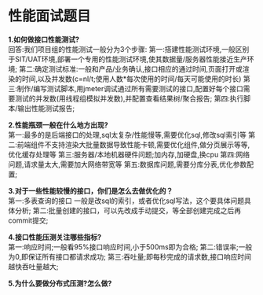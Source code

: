 # 性能面试题目  
**1.如何做接口性能测试?**  
  回答:我们项目组的性能测试一般分为3个步骤: 
       第一:搭建性能测试环境,一般区别于SIT/UAT环境,部署一个专用的性能测试环境,使其数据量/服务器性能接近生产环境;
       第二:确定测试标准:一般和产品/业务确认,接口相应的通过时间,页面打开或渲染的时间,以及并发数(c=nl/t;使用人数*每次使用的时间/每天可能使用的时长)
       第三:制作/编写测试脚本,用jmeter调试通过所有需要测试的接口,配置好每个接口需要测试的并发数(用线程组模拟并发数),并配置查看结果树/聚合报告;
       第四:执行脚本/输出性能测试报告;
       
**2.性能瓶颈一般在什么地方出现?**  
  第一:最多的是后端接口的处理,sql太复杂/性能慢等,需要优化sql,修改sql索引等
  第二:前端组件不支持渲染大批量数据导致性能卡顿,需要优化组件,做分页展示等等,优化缓存处理等
  第三:服务器/本地机器硬件问题;加内存,加硬盘,换cpu
  第四:网络问题,请求量太大,需要加大网络带宽等
  第五:数据库问题,需要分库分表,优化参数配置;

**3.对于一些性能较慢的接口，你们是怎么去做优化的？**  
  第一:多表查询的接口 一般是改sql的索引，或者优化sql写法，这个要具体问题具体分析;
  第二:批量创建的接口，可以先改成手动提交，等全部创建完成之后再commit提交;

**4.接口性能压测关注哪些指标?**  
  第一:响应时间;一般看95%接口响应时间,小于500ms即为合格;
  第二:错误率;一般为0,即保证所有接口都请求成功;
  第三:吞吐量;即每秒完成的请求数,接口响应时间越快吞吐量越大;
     
**5.为什么要做分布式压测?怎么做?**  